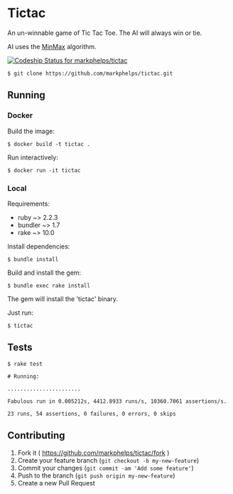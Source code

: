 # Tictac

An un-winnable game of Tic Tac Toe. The AI will always win or tie.

AI uses the [MinMax](http://en.wikipedia.org/wiki/Minimax) algorithm.

[ ![Codeship Status for markphelps/tictac](https://codeship.com/projects/e92d4f40-bfc1-0134-613e-0ea17c17ebe1/status?branch=master)](https://codeship.com/projects/196712)

`$ git clone https://github.com/markphelps/tictac.git`

## Running

### Docker

Build the image:

	$ docker build -t tictac .

Run interactively:

	$ docker run -it tictac

### Local

Requirements:

- ruby ~> 2.2.3
- bundler ~> 1.7
- rake ~> 10.0

Install dependencies:

    $ bundle install

Build and install the gem:

    $ bundle exec rake install

The gem will install the 'tictac' binary.

Just run:

	$ tictac

## Tests

    $ rake test

	# Running:

	.......................

    Fabulous run in 0.005212s, 4412.8933 runs/s, 10360.7061 assertions/s.

    23 runs, 54 assertions, 0 failures, 0 errors, 0 skips

## Contributing

1. Fork it ( https://github.com/markphelps/tictac/fork )
2. Create your feature branch (`git checkout -b my-new-feature`)
3. Commit your changes (`git commit -am 'Add some feature'`)
4. Push to the branch (`git push origin my-new-feature`)
5. Create a new Pull Request
